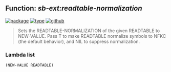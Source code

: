 ## Function: ***sb-ext:readtable-normalization***
[![package](https://img.shields.io/badge/Package-SB--EXT-5f9ea0.svg?style=social&colorA=999999)](../) [![type](https://img.shields.io/badge/Type-Function-5f9ea0.svg?style=social&colorA=999999)](../#function) [![github](https://img.shields.io/badge/GitHub-View_the_source-5f9ea0.svg?style=social&colorA=999999&logo=github)](https://github.com/sbcl/sbcl/blob/master/src/code/reader.lisp/) 

> Sets the READTABLE-NORMALIZATION of the given READTABLE to NEW-VALUE.
> Pass T to make READTABLE normalize symbols to NFKC (the default behavior),
> and NIL to suppress normalization.

### Lambda list
```
(NEW-VALUE READTABLE)
```

